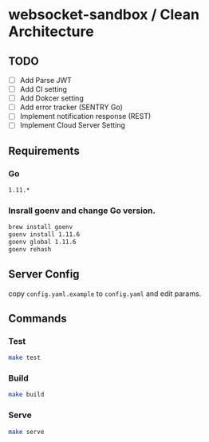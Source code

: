 # websocket-sandbox / Clean Architecture 


## TODO

- [ ] Add Parse JWT 
- [ ] Add CI setting 
- [ ] Add Dokcer setting
- [ ] Add error tracker (SENTRY Go)
- [ ] Implement notification response (REST)
- [ ] Implement Cloud Server Setting

## Requirements

### Go

```bash
1.11.* 
```

### Insrall goenv and change Go version.

```bash
brew install goenv
goenv install 1.11.6
goenv global 1.11.6
goenv rehash
```

## Server Config

copy `config.yaml.example` to `config.yaml` and edit params.

## Commands

### Test

```bash
make test
```

### Build

```bash
make build
```

### Serve

```bash
make serve
```
